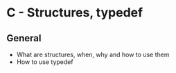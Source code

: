 # C - Structures, typedef

## General

*    What are structures, when, why and how to use them
*    How to use typedef
 